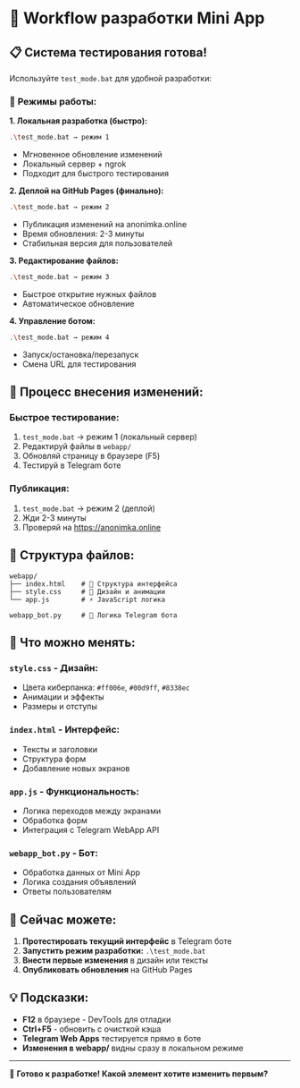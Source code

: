 # 🚀 Workflow разработки Mini App

## 📋 **Система тестирования готова!**

Используйте `test_mode.bat` для удобной разработки:

### 🔧 **Режимы работы:**

**1. Локальная разработка (быстро):**
```bash
.\test_mode.bat → режим 1
```
- Мгновенное обновление изменений
- Локальный сервер + ngrok
- Подходит для быстрого тестирования

**2. Деплой на GitHub Pages (финально):**
```bash
.\test_mode.bat → режим 2  
```
- Публикация изменений на anonimka.online
- Время обновления: 2-3 минуты
- Стабильная версия для пользователей

**3. Редактирование файлов:**
```bash
.\test_mode.bat → режим 3
```
- Быстрое открытие нужных файлов
- Автоматическое обновление

**4. Управление ботом:**
```bash
.\test_mode.bat → режим 4
```
- Запуск/остановка/перезапуск
- Смена URL для тестирования

## 🎯 **Процесс внесения изменений:**

### Быстрое тестирование:
1. `test_mode.bat` → режим 1 (локальный сервер)
2. Редактируй файлы в `webapp/`
3. Обновляй страницу в браузере (F5)
4. Тестируй в Telegram боте

### Публикация:
1. `test_mode.bat` → режим 2 (деплой)
2. Жди 2-3 минуты
3. Проверяй на https://anonimka.online

## 📁 **Структура файлов:**

```
webapp/
├── index.html    # 📝 Структура интерфейса
├── style.css     # 🎨 Дизайн и анимации  
└── app.js        # ⚡ JavaScript логика

webapp_bot.py     # 🤖 Логика Telegram бота
```

## 🎨 **Что можно менять:**

### `style.css` - Дизайн:
- Цвета киберпанка: `#ff006e`, `#00d9ff`, `#8338ec`
- Анимации и эффекты
- Размеры и отступы

### `index.html` - Интерфейс:
- Тексты и заголовки
- Структура форм
- Добавление новых экранов

### `app.js` - Функциональность:
- Логика переходов между экранами
- Обработка форм
- Интеграция с Telegram WebApp API

### `webapp_bot.py` - Бот:
- Обработка данных от Mini App
- Логика создания объявлений
- Ответы пользователям

## 🚀 **Сейчас можете:**

1. **Протестировать текущий интерфейс** в Telegram боте
2. **Запустить режим разработки:** `.\test_mode.bat`
3. **Внести первые изменения** в дизайн или тексты
4. **Опубликовать обновления** на GitHub Pages

## 💡 **Подсказки:**

- **F12** в браузере - DevTools для отладки
- **Ctrl+F5** - обновить с очисткой кэша
- **Telegram Web Apps** тестируется прямо в боте
- **Изменения в webapp/** видны сразу в локальном режиме

---

🎯 **Готово к разработке! Какой элемент хотите изменить первым?**